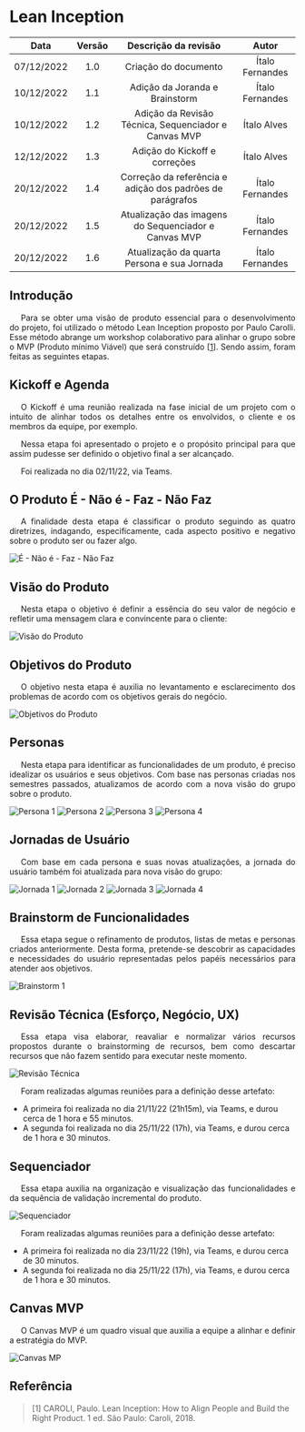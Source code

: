 # Lean Inception

|    Data    | Versão |                  Descrição da revisão                     |      Autor      |
| :--------: | :----: | :-------------------------------------------------------: | :-------------: |
| 07/12/2022 |  1.0   |                  Criação do documento                     | Ítalo Fernandes |
| 10/12/2022 |  1.1   |             Adição da Joranda e Brainstorm                | Ítalo Fernandes |
| 10/12/2022 |  1.2   |   Adição da Revisão Técnica, Sequenciador e Canvas MVP    |   Ítalo Alves   |
| 12/12/2022 |  1.3   |              Adição do Kickoff e correções                |   Ítalo Alves   |
| 20/12/2022 |  1.4   | Correção da referência e adição dos padrões de parágrafos | Ítalo Fernandes |
| 20/12/2022 |  1.5   |   Atualização das imagens do Sequenciador e Canvas MVP    | Ítalo Fernandes |
| 20/12/2022 |  1.6   |       Atualização da quarta Persona e sua Jornada         | Ítalo Fernandes |

## Introdução

<p align="justify" style="text-indent: 20px">Para se obter uma visão de produto essencial para o desenvolvimento do projeto, foi utilizado o método Lean Inception proposto por Paulo Carolli. Esse método abrange um workshop colaborativo para alinhar o grupo sobre o MVP (Produto mínimo Viável) que será construído [<a href=./#referencia>1</a>]. Sendo assim, foram feitas as seguintes etapas.</p>

## Kickoff e Agenda

<p align="justify" style="text-indent: 20px">O Kickoff é uma reunião realizada na fase inicial de um projeto com o intuito de alinhar todos os detalhes entre os envolvidos, o cliente e os membros da equipe, por exemplo.</p>

<p align="justify" style="text-indent: 20px">Nessa etapa foi apresentado o projeto e o propósito principal para que assim pudesse ser definido o objetivo final a ser alcançado.</p>

<p align="justify" style="text-indent: 20px">Foi realizada no dia 02/11/22, via Teams.</p>

## O Produto É - Não é - Faz - Não Faz

<p align="justify" style="text-indent: 20px">A finalidade desta etapa é classificar o produto seguindo as quatro diretrizes, indagando, especificamente, cada aspecto positivo e negativo sobre o produto ser ou fazer algo.</p>

![É - Não é - Faz - Não Faz](assets/e-nao_e-faz-nao_faz.png)

## Visão do Produto

<p align="justify" style="text-indent: 20px">Nesta etapa o objetivo é definir a essência do seu valor de negócio e refletir uma mensagem clara e convincente para o cliente:</p>

![Visão do Produto](assets/visao_de_produto.png)

## Objetivos do Produto

<p align="justify" style="text-indent: 20px">O objetivo nesta etapa é auxilia no levantamento e esclarecimento dos problemas de acordo com os objetivos gerais do negócio.</p>

![Objetivos do Produto](assets/objetivo_do_produto.png)

## Personas

<p align="justify" style="text-indent: 20px">Nesta etapa para identificar as funcionalidades de um produto, é preciso idealizar os usuários e seus objetivos. Com base nas personas criadas nos semestres passados, atualizamos de acordo com a nova visão do grupo sobre o produto.</p>

![Persona 1](assets/persona_Paulo.png "Persona 1: Pesquisador na área de qualidade de software")
![Persona 2](assets/persona_Valeria.png "Persona 2: Profissional de Engenharia de Software")
![Persona 3](assets/persona_Miguel.png "Persona 3: Desenvolvedor, entusiasta de IA")
![Persona 4](assets/persona_Amanda.png "Persona 4: Estudante de TI")

## Jornadas de Usuário

<p align="justify" style="text-indent: 20px">Com base em cada persona e suas novas atualizações, a jornada do usuário também foi atualizada para nova visão do grupo:</p>

![Jornada 1](assets/jornada_Paulo.png)
![Jornada 2](assets/jornada_Valeria.png)
![Jornada 3](assets/jornada_Miguel.png)
![Jornada 4](assets/jornada_Amanda.png)

## Brainstorm de Funcionalidades

<p align="justify" style="text-indent: 20px">Essa etapa segue o refinamento de produtos, listas de metas e personas criados anteriormente. Desta forma, pretende-se descobrir as capacidades e necessidades do usuário representadas pelos papéis necessários para atender aos objetivos.</p>

![Brainstorm 1](assets/brainstorm.png)

## Revisão Técnica (Esforço, Negócio, UX)

<p align="justify" style="text-indent: 20px">Essa etapa visa elaborar, reavaliar e normalizar vários recursos propostos durante o brainstorming de recursos, bem como descartar recursos que não fazem sentido para executar neste momento.</p>

![Revisão Técnica](assets/revisao_tecnica.png)

<p align="justify" style="text-indent: 20px">Foram realizadas algumas reuniões para a definição desse artefato:</p>

- A primeira foi realizada no dia 21/11/22 (21h15m), via Teams, e durou cerca de 1 hora e 55 minutos.
- A segunda foi realizada no dia 25/11/22 (17h), via Teams, e durou cerca de 1 hora e 30 minutos.

## Sequenciador

<p align="justify" style="text-indent: 20px">Essa etapa auxilia na organização e visualização das funcionalidades e da sequência de validação incremental do produto.</p>

![Sequenciador](assets/sequenciador.png)

<p align="justify" style="text-indent: 20px">Foram realizadas algumas reuniões para a definição desse artefato:</p>

- A primeira foi realizada no dia 23/11/22 (19h), via Teams, e durou cerca de 30 minutos.
- A segunda foi realizada no dia 25/11/22 (17h), via Teams, e durou cerca de 1 hora e 30 minutos.

## Canvas MVP

<p align="justify" style="text-indent: 20px">O Canvas MVP é um quadro visual que auxilia a equipe a alinhar e definir a estratégia do MVP.</p>

![Canvas MP](assets/canvas_mvp.png)

## Referência

> [1] CAROLI, Paulo. Lean Inception: How to Align People and Build the Right Product. 1 ed. São Paulo: Caroli, 2018.